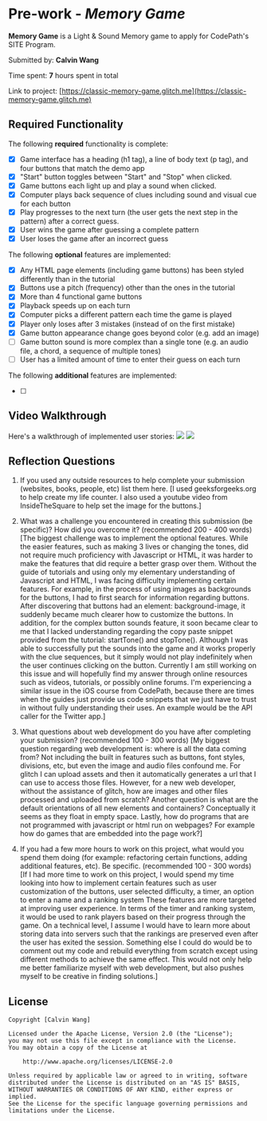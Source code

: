 # Pre-work - *Memory Game*

**Memory Game** is a Light & Sound Memory game to apply for CodePath's SITE Program. 

Submitted by: **Calvin Wang**

Time spent: **7** hours spent in total

Link to project: [https://classic-memory-game.glitch.me](https://classic-memory-game.glitch.me)

## Required Functionality

The following **required** functionality is complete:

* [x] Game interface has a heading (h1 tag), a line of body text (p tag), and four buttons that match the demo app
* [x] "Start" button toggles between "Start" and "Stop" when clicked. 
* [x] Game buttons each light up and play a sound when clicked. 
* [x] Computer plays back sequence of clues including sound and visual cue for each button
* [x] Play progresses to the next turn (the user gets the next step in the pattern) after a correct guess. 
* [x] User wins the game after guessing a complete pattern
* [x] User loses the game after an incorrect guess

The following **optional** features are implemented:

* [x] Any HTML page elements (including game buttons) has been styled differently than in the tutorial
* [x] Buttons use a pitch (frequency) other than the ones in the tutorial
* [x] More than 4 functional game buttons
* [x] Playback speeds up on each turn
* [x] Computer picks a different pattern each time the game is played
* [x] Player only loses after 3 mistakes (instead of on the first mistake)
* [x] Game button appearance change goes beyond color (e.g. add an image)
* [ ] Game button sound is more complex than a single tone (e.g. an audio file, a chord, a sequence of multiple tones)
* [ ] User has a limited amount of time to enter their guess on each turn

The following **additional** features are implemented:

- [ ]

## Video Walkthrough

Here's a walkthrough of implemented user stories:
![](https://cdn.glitch.com/e7673312-01b1-4a95-a63e-5ce3140ce64f%2FMemoryGameDemoPt1.gif?v=1615065811182)
![](https://cdn.glitch.com/e7673312-01b1-4a95-a63e-5ce3140ce64f%2FMemoryGameDemoPt2.gif?v=1615065919674)

## Reflection Questions
1. If you used any outside resources to help complete your submission (websites, books, people, etc) list them here. 
[I used geeksforgeeks.org to help create my life counter. I also used a youtube video from InsideTheSquare to help set the image for the buttons.]

2. What was a challenge you encountered in creating this submission (be specific)? How did you overcome it? (recommended 200 - 400 words) 
[The biggest challenge was to implement the optional features. While the easier features, such as making 3 lives or changing the tones,
did not require much proficiency with Javascript or HTML, it was harder to make the features that did require a better grasp over them. 
Without the guide of tutorials and using only my elementary understanding of Javascript and HTML, I was facing difficulty implementing
certain features. For example, in the process of using images as backgrounds for
the buttons, I had to first search for information regarding buttons. After discovering that buttons had an element: background-image,
it suddenly became much clearer how to customize the buttons. In addition, for the complex button sounds feature, it soon became clear
to me that I lacked understanding regarding the copy paste snippet provided from the tutorial: startTone() and stopTone(). Although I was
able to successfully put the sounds into the game and it works properly with the clue sequences, but it simply would not play indefinitely
when the user continues clicking on the button. Currently I am still working on this issue and will hopefully find my answer through online
resources such as videos, tutorials, or possibly online forums. I'm experiencing a similar issue in the iOS course from CodePath, because
there are times when the guides just provide us code snippets that we just have to trust in without fully understanding their uses. An example
would be the API caller for the Twitter app.] 

3. What questions about web development do you have after completing your submission? (recommended 100 - 300 words) 
[My biggest question regarding web development is: where is all the data coming from? Not including the built in
features such as buttons, font styles, divisions, etc, but even the image and audio files confound me. For glitch
I can upload assets and then it automatically generates a url that I can use to access those files. However, for a
new web developer, without the assistance of glitch, how are images and other files processed and uploaded from scratch?
Another question is what are the default orientations of all new elements and containers? Conceptually it seems as they
float in empty space. Lastly, how do programs that are not programmed with javascript or html run on webpages? For example
how do games that are embedded into the page work?]

4. If you had a few more hours to work on this project, what would you spend them doing (for example: refactoring certain functions, adding additional features, etc). Be specific. (recommended 100 - 300 words) 
[If I had more time to work on this project, I would spend my time looking into how to implement certain features
such as user customization of the buttons, user selected difficulty, a timer, an option to enter a name and a ranking system
These features are more targeted at improving user experience. In terms of the timer and ranking system, it would be used
to rank players based on their progress through the game. On a technical level, I assume I would have to learn more about
storing data into servers such that the rankings are preserved even after the user has exited the session. Something else
I could do would be to comment out my code and rebuild everything from scratch except using different methods to achieve
the same effect. This would not only help me better familiarize myself with web development, but also pushes myself to be
creative in finding solutions.]



## License

    Copyright [Calvin Wang]

    Licensed under the Apache License, Version 2.0 (the "License");
    you may not use this file except in compliance with the License.
    You may obtain a copy of the License at

        http://www.apache.org/licenses/LICENSE-2.0

    Unless required by applicable law or agreed to in writing, software
    distributed under the License is distributed on an "AS IS" BASIS,
    WITHOUT WARRANTIES OR CONDITIONS OF ANY KIND, either express or implied.
    See the License for the specific language governing permissions and
    limitations under the License.